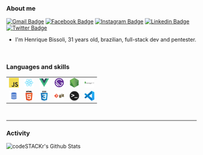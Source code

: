 ### About me

[![Gmail Badge](https://img.shields.io/badge/-Gmail-d44638?style=flat-square&logo=Gmail&logoColor=white&link=[email])][email] 
[![Facebook Badge](https://img.shields.io/badge/-Facebook-3b5998?style=flat-square&logo=Facebook&logoColor=white&link=[facebook])][facebook] 
[![Instagram Badge](https://img.shields.io/badge/-Instagram-c32aa3?style=flat-square&logo=Instagram&logoColor=white&link=[instagram])][instagram] 
[![Linkedin Badge](https://img.shields.io/badge/-Lindkedin-007bb5?style=flat-square&logo=Linkedin&logoColor=white&link=[linkedin])][linkedin] 
[![Twitter Badge](https://img.shields.io/badge/-Twitter-1da1f2?style=flat-square&logo=Twitter&logoColor=white&link=[twitter])][twitter] 

- I'm Henrique Bissoli, 31 years old, brazilian, full-stack dev and pentester.<br />
<br />

### Languages and skills

<table>
  <tr>
    <td><img alt="JavaScript" width="26px" src="https://raw.githubusercontent.com/github/explore/80688e429a7d4ef2fca1e82350fe8e3517d3494d/topics/javascript/javascript.png" /></td>
    <td><img alt="React" width="26px" src="https://raw.githubusercontent.com/github/explore/80688e429a7d4ef2fca1e82350fe8e3517d3494d/topics/react/react.png" /> </td>
    <td><img alt="Vue" width="26px" src="https://raw.githubusercontent.com/github/explore/80688e429a7d4ef2fca1e82350fe8e3517d3494d/topics/vue/vue.png" /></td>
    <td><img alt="Gatsby" width="26px" src="https://raw.githubusercontent.com/github/explore/e94815998e4e0713912fed477a1f346ec04c3da2/topics/gatsby/gatsby.png" /></td>
    <td><img alt="Node.js" width="26px" src="https://raw.githubusercontent.com/github/explore/80688e429a7d4ef2fca1e82350fe8e3517d3494d/topics/nodejs/nodejs.png" /></td>
    <td><img alt="MongoDB" width="26px" src="https://raw.githubusercontent.com/github/explore/80688e429a7d4ef2fca1e82350fe8e3517d3494d/topics/mongodb/mongodb.png" /></td>
  </tr>
  <tr>
    <td><img alt="SQL" width="26px" src="https://raw.githubusercontent.com/github/explore/80688e429a7d4ef2fca1e82350fe8e3517d3494d/topics/sql/sql.png" /></td>
    <td><img alt="HTML5" width="26px" src="https://raw.githubusercontent.com/github/explore/80688e429a7d4ef2fca1e82350fe8e3517d3494d/topics/html/html.png" /></td>
    <td><img alt="CSS3" width="26px" src="https://raw.githubusercontent.com/github/explore/80688e429a7d4ef2fca1e82350fe8e3517d3494d/topics/css/css.png" /></td>
    <td><img alt="Git" width="26px" src="https://raw.githubusercontent.com/github/explore/80688e429a7d4ef2fca1e82350fe8e3517d3494d/topics/git/git.png" /></td>
    <td><img alt="HTML5" width="26px" src="https://raw.githubusercontent.com/github/explore/80688e429a7d4ef2fca1e82350fe8e3517d3494d/topics/terminal/terminal.png" /></td>
    <td><img alt="Visual Studio Code" width="26px" src="https://raw.githubusercontent.com/github/explore/80688e429a7d4ef2fca1e82350fe8e3517d3494d/topics/visual-studio-code/visual-studio-code.png" /></td>
  </tr>
</table>
<br />

---

### Activity

<img alt="codeSTACKr's Github Stats" src="https://github-readme-stats.vercel.app/api?username=shadowz3n&show_icons=true&hide_border=true" />

[email]: mailto:henrique@imps.com.br
[chozy]: https://chozy.com.br
[facebook]: https://www.facebook.com/henrique.bissoli.silva
[twitter]: https://twitter.com/Shadowz3n
[instagram]: https://instagram.com/henrique_bissoli
[linkedin]: https://www.linkedin.com/in/henriquebissoli/
